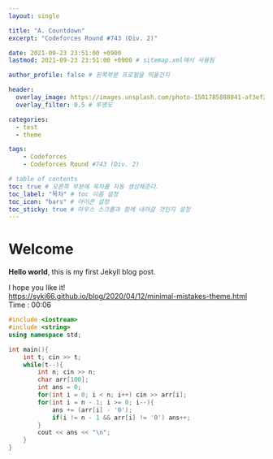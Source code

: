 ```yaml
---
layout: single

title: "A. Countdown"
excerpt: "Codeforces Round #743 (Div. 2)"

date: 2021-09-23 23:51:00 +0900
lastmod: 2021-09-23 23:51:00 +0900 # sitemap.xml에서 사용됨

author_profile: false # 왼쪽부분 프로필을 띄울건지

header:
  overlay_image: https://images.unsplash.com/photo-1501785888041-af3ef285b470?ixlib=rb-1.2.1&ixid=eyJhcHBfaWQiOjEyMDd9&auto=format&fit=crop&w=1350&q=80
  overlay_filter: 0.5 # 투명도

categories: 
  - test
  - theme

tags: 
    - Codeforces
    - Codeforces Round #743 (Div. 2)

# table of contents
toc: true # 오른쪽 부분에 목차를 자동 생성해준다.
toc_label: "목차" # toc 이름 설정
toc_icon: "bars" # 아이콘 설정
toc_sticky: true # 마우스 스크롤과 함께 내려갈 것인지 설정
---
```


# Welcome

**Hello world**, this is my first Jekyll blog post.

I hope you like it!  
https://syki66.github.io/blog/2020/04/12/minimal-mistakes-theme.html  
Time : 00:06

```cpp
#include <iostream>
#include <string>
using namespace std;

int main(){
    int t; cin >> t;
    while(t--){
        int n; cin >> n;
        char arr[100];
        int ans = 0;
        for(int i = 0; i < n; i++) cin >> arr[i];
        for(int i = n - 1; i >= 0; i--){
            ans += (arr[i] - '0');
            if(i != n - 1 && arr[i] != '0') ans++;
        }
        cout << ans << "\n";
    }
}
```
